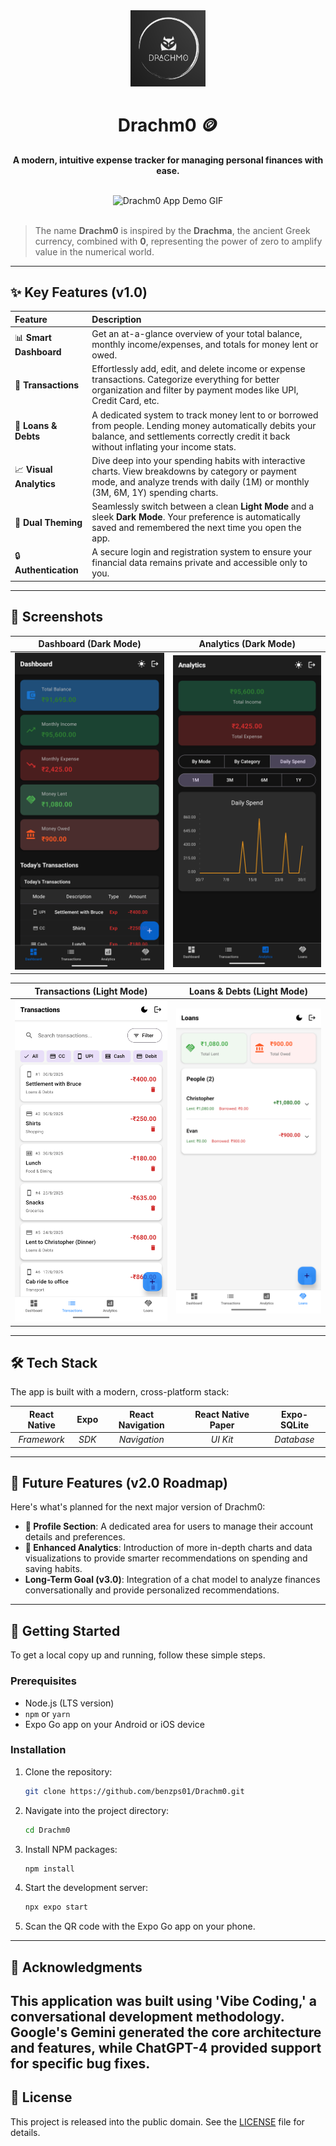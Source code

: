 <div align="center">
  <img src="./assets/drachmo_logo.png" alt="Drachm0 App Icon" width="120px" />
  <h1>Drachm0 🪙</h1>
  <p>
    <strong>A modern, intuitive expense tracker for managing personal finances with ease.</strong>
  </p>
</div>

<br />

<div align="center">
  <img src="https://i.imgur.com/your-app-demo.gif" alt="Drachm0 App Demo GIF" />
</div>

<br />

> The name **Drachm0** is inspired by the **Drachma**, the ancient Greek currency, combined with **0**, representing the power of zero to amplify value in the numerical world.

---

## ✨ Key Features (v1.0)

| Feature | Description |
| :--- | :--- |
| 📊 **Smart Dashboard** | Get an at-a-glance overview of your total balance, monthly income/expenses, and totals for money lent or owed. |
| 💸 **Transactions** | Effortlessly add, edit, and delete income or expense transactions. Categorize everything for better organization and filter by payment modes like UPI, Credit Card, etc. |
| 🤝 **Loans & Debts** | A dedicated system to track money lent to or borrowed from people. Lending money automatically debits your balance, and settlements correctly credit it back without inflating your income stats. |
| 📈 **Visual Analytics** | Dive deep into your spending habits with interactive charts. View breakdowns by category or payment mode, and analyze trends with daily (1M) or monthly (3M, 6M, 1Y) spending charts. |
| 🎨 **Dual Theming** | Seamlessly switch between a clean **Light Mode** and a sleek **Dark Mode**. Your preference is automatically saved and remembered the next time you open the app. |
| 🔒 **Authentication** | A secure login and registration system to ensure your financial data remains private and accessible only to you. |

---

## 📸 Screenshots

| Dashboard (Dark Mode) | Analytics (Dark Mode) |
| :---: | :---: |
| <img src="./assets/dashboard-dark.png" width="300" /> | <img src="./assets/analytics-dark.png" width="300" /> |

| Transactions (Light Mode) | Loans & Debts (Light Mode) |
| :---: | :---: |
| <img src="./assets/transactions-light.png" width="300" /> | <img src="./assets/loans-light.png" width="300" /> |

---

## 🛠 Tech Stack

The app is built with a modern, cross-platform stack:

| React Native | Expo | React Navigation | React Native Paper | Expo-SQLite |
| :----------: | :--: | :--------------: | :----------------: | :---------: |
| _Framework_ | _SDK_ | _Navigation_ | _UI Kit_ | _Database_ |

---

## 🚀 Future Features (v2.0 Roadmap)

Here's what's planned for the next major version of Drachm0:

* **👤 Profile Section**: A dedicated area for users to manage their account details and preferences.
* **🧠 Enhanced Analytics**: Introduction of more in-depth charts and data visualizations to provide smarter recommendations on spending and saving habits.
* **Long-Term Goal (v3.0)**: Integration of a chat model to analyze finances conversationally and provide personalized recommendations.

---

## 🚀 Getting Started

To get a local copy up and running, follow these simple steps.

### Prerequisites

* Node.js (LTS version)
* `npm` or `yarn`
* Expo Go app on your Android or iOS device

### Installation

1.  Clone the repository:
    ```sh
    git clone https://github.com/benzps01/Drachm0.git
    ```
2.  Navigate into the project directory:
    ```sh
    cd Drachm0
    ```
3.  Install NPM packages:
    ```sh
    npm install
    ```
4.  Start the development server:
    ```sh
    npx expo start
    ```
5.  Scan the QR code with the Expo Go app on your phone.

---

## 🌟 Acknowledgments

This application was built using 'Vibe Coding,' a conversational development methodology. Google's Gemini generated the core architecture and features, while ChatGPT-4 provided support for specific bug fixes.
---

## 📜 License

This project is released into the public domain. See the [LICENSE](./LICENSE) file for details.
